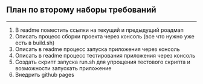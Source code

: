 ## План по второму наборы требований
---
1) В readme поместить ссылки на текущий и предыдущий роадмап
2) Описать процесс сборки проекта через консоль (все что нужно уже есть в build.sh)
3) Описать в readme процесс запуска приложения через консоль
4) Описать в readme процесс тестирования приложения через консоль
5) Создать скрипт запуска run.sh для упрощения тестового скрипта и возможности запускать приложение
6) Внедрить github pages